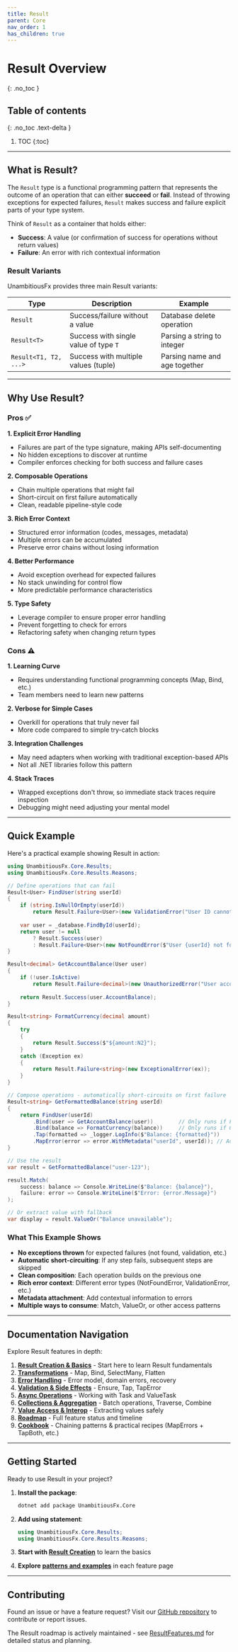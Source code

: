 ```yaml
---
title: Result
parent: Core
nav_order: 1
has_children: true
---
```


# Result Overview
{: .no_toc }

## Table of contents
{: .no_toc .text-delta }

1. TOC
{:toc}

---

## What is Result?

The `Result` type is a functional programming pattern that represents the outcome of an operation that can either **succeed** or **fail**. Instead of throwing exceptions for expected failures, `Result` makes success and failure explicit parts of your type system.

Think of `Result` as a container that holds either:
- **Success**: A value (or confirmation of success for operations without return values)
- **Failure**: An error with rich contextual information

### Result Variants

UnambitiousFx provides three main Result variants:

| Type                  | Description                           | Example                       |
| --------------------- | ------------------------------------- | ----------------------------- |
| `Result`              | Success/failure without a value       | Database delete operation     |
| `Result<T>`           | Success with single value of type `T` | Parsing a string to integer   |
| `Result<T1, T2, ...>` | Success with multiple values (tuple)  | Parsing name and age together |

---

## Why Use Result?

### Pros ✅

**1. Explicit Error Handling**
- Failures are part of the type signature, making APIs self-documenting
- No hidden exceptions to discover at runtime
- Compiler enforces checking for both success and failure cases

**2. Composable Operations**
- Chain multiple operations that might fail
- Short-circuit on first failure automatically
- Clean, readable pipeline-style code

**3. Rich Error Context**
- Structured error information (codes, messages, metadata)
- Multiple errors can be accumulated
- Preserve error chains without losing information

**4. Better Performance**
- Avoid exception overhead for expected failures
- No stack unwinding for control flow
- More predictable performance characteristics

**5. Type Safety**
- Leverage compiler to ensure proper error handling
- Prevent forgetting to check for errors
- Refactoring safety when changing return types

### Cons ⚠️

**1. Learning Curve**
- Requires understanding functional programming concepts (Map, Bind, etc.)
- Team members need to learn new patterns

**2. Verbose for Simple Cases**
- Overkill for operations that truly never fail
- More code compared to simple try-catch blocks

**3. Integration Challenges**
- May need adapters when working with traditional exception-based APIs
- Not all .NET libraries follow this pattern

**4. Stack Traces**
- Wrapped exceptions don't throw, so immediate stack traces require inspection
- Debugging might need adjusting your mental model

---

## Quick Example

Here's a practical example showing Result in action:

```csharp
using UnambitiousFx.Core.Results;
using UnambitiousFx.Core.Results.Reasons;

// Define operations that can fail
Result<User> FindUser(string userId)
{
    if (string.IsNullOrEmpty(userId))
        return Result.Failure<User>(new ValidationError("User ID cannot be empty"));
    
    var user = _database.FindById(userId);
    return user != null 
        ? Result.Success(user)
        : Result.Failure<User>(new NotFoundError($"User {userId} not found"));
}

Result<decimal> GetAccountBalance(User user)
{
    if (!user.IsActive)
        return Result.Failure<decimal>(new UnauthorizedError("User account is inactive"));
    
    return Result.Success(user.AccountBalance);
}

Result<string> FormatCurrency(decimal amount)
{
    try
    {
        return Result.Success($"${amount:N2}");
    }
    catch (Exception ex)
    {
        return Result.Failure<string>(new ExceptionalError(ex));
    }
}

// Compose operations - automatically short-circuits on first failure
Result<string> GetFormattedBalance(string userId)
{
    return FindUser(userId)
        .Bind(user => GetAccountBalance(user))        // Only runs if FindUser succeeds
        .Bind(balance => FormatCurrency(balance))     // Only runs if GetAccountBalance succeeds
        .Tap(formatted => _logger.LogInfo($"Balance: {formatted}"))
        .MapError(error => error.WithMetadata("userId", userId)); // Add context to any error
}

// Use the result
var result = GetFormattedBalance("user-123");

result.Match(
    success: balance => Console.WriteLine($"Balance: {balance}"),
    failure: error => Console.WriteLine($"Error: {error.Message}")
);

// Or extract value with fallback
var display = result.ValueOr("Balance unavailable");
```

### What This Example Shows

- **No exceptions thrown** for expected failures (not found, validation, etc.)
- **Automatic short-circuiting**: If any step fails, subsequent steps are skipped
- **Clean composition**: Each operation builds on the previous one
- **Rich error context**: Different error types (NotFoundError, ValidationError, etc.)
- **Metadata attachment**: Add contextual information to errors
- **Multiple ways to consume**: Match, ValueOr, or other access patterns

---

## Documentation Navigation

Explore Result features in depth:

1. **[Result Creation & Basics](creation.html)** - Start here to learn Result fundamentals
2. **[Transformations](transformations.html)** - Map, Bind, SelectMany, Flatten
3. **[Error Handling](error-handling.html)** - Error model, domain errors, recovery
4. **[Validation & Side Effects](validation.html)** - Ensure, Tap, TapError
5. **[Async Operations](async.html)** - Working with Task and ValueTask
6. **[Collections & Aggregation](collections.html)** - Batch operations, Traverse, Combine
7. **[Value Access & Interop](value-access.html)** - Extracting values safely
8. **[Roadmap](roadmap.html)** - Full feature status and timeline
9. **[Cookbook](cookbook.html)** - Chaining patterns & practical recipes (MapErrors + TapBoth, etc.)

---

## Getting Started

Ready to use Result in your project?

1. **Install the package**:
   ```bash
   dotnet add package UnambitiousFx.Core
   ```

2. **Add using statement**:
   ```csharp
   using UnambitiousFx.Core.Results;
   using UnambitiousFx.Core.Results.Reasons;
   ```

3. **Start with [Result Creation](creation.html)** to learn the basics

4. **Explore [patterns and examples](#quick-example)** in each feature page

---

## Contributing

Found an issue or have a feature request? Visit our [GitHub repository](https://github.com/oleexo/UnambitiousFx) to contribute or report issues.

The Result roadmap is actively maintained - see [ResultFeatures.md](https://github.com/oleexo/UnambitiousFx/blob/main/ResultFeatures.md) for detailed status and planning.
